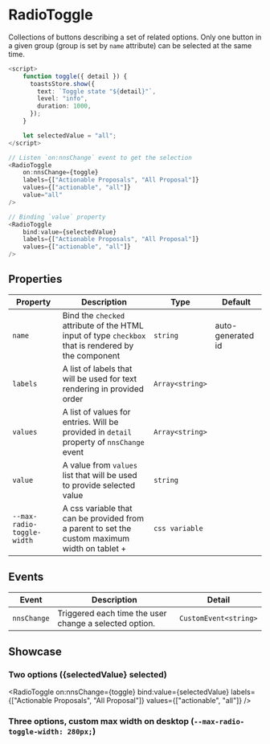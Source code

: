 <script lang="ts">
    import RadioToggle from "$lib/components/RadioToggle.svelte";
    import { toastsStore } from "$lib/stores/toasts.store";

    const toggle = ({ detail }: CustomEvent<boolean>) => toastsStore.show({
        text: `Toggle state "${detail}"`,
        level: "info",
        duration: 500,
    });

    let selectedValue = "all";
</script>

# RadioToggle

Collections of buttons describing a set of related options. Only one button in a given group (group is set by `name` attribute) can be selected at the same time.

```typescript
<script>
    function toggle({ detail }) {
      toastsStore.show({
        text: `Toggle state "${detail}"`,
        level: "info",
        duration: 1000,
      });
    }

    let selectedValue = "all";
</script>

// Listen `on:nnsChange` event to get the selection
<RadioToggle
    on:nnsChange={toggle}
    labels={["Actionable Proposals", "All Proposal"]}
    values={["actionable", "all"]}
    value="all"
/>

// Binding `value` property
<RadioToggle
    bind:value={selectedValue}
    labels={["Actionable Proposals", "All Proposal"]}
    values={["actionable", "all"]}
/>
```

## Properties

| Property                   | Description                                                                                         | Type            | Default           |
| -------------------------- | --------------------------------------------------------------------------------------------------- | --------------- | ----------------- |
| `name`                     | Bind the `checked` attribute of the HTML input of type `checkbox` that is rendered by the component | `string`        | auto-generated id |
| `labels`                   | A list of labels that will be used for text rendering in provided order                             | `Array<string>` |                   |
| `values`                   | A list of values for entries. Will be provided in `detail` property of `nnsChange` event            | `Array<string>` |                   |
| `value`                    | A value from `values` list that will be used to provide selected value                              | `string`        |                   |
| `--max-radio-toggle-width` | A css variable that can be provided from a parent to set the custom maximum width on tablet +       | `css variable`  |                   |

## Events

| Event       | Description                                            | Detail                |
| ----------- | ------------------------------------------------------ | --------------------- |
| `nnsChange` | Triggered each time the user change a selected option. | `CustomEvent<string>` |

## Showcase

### Two options ({selectedValue} selected)

<RadioToggle
on:nnsChange={toggle}
bind:value={selectedValue}
labels={["Actionable Proposals", "All Proposal"]}
values={["actionable", "all"]}
/>

### Three options, custom max width on desktop (`--max-radio-toggle-width: 280px;`)

<div style="--max-radio-toggle-width: 280px;">
    <RadioToggle
        on:nnsChange={toggle}
        labels={["Yes", "No", "Maybe"]}
        values={["yes", "no", "maybe"]}
    />
</div>

<!-- placeholder for the showcase) -->
<div style="height: 160px;"></div>
